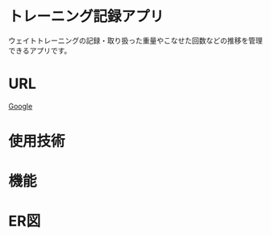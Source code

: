 # トレーニング記録アプリ
ウェイトトレーニングの記録・取り扱った重量やこなせた回数などの推移を管理できるアプリです。


# URL
[Google](https://trn-app.onrender.com)


# 使用技術
# 機能
# ER図
